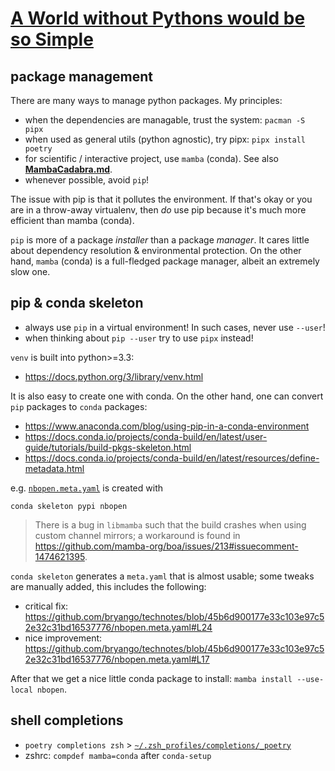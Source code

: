# [A World without Pythons would be so Simple](https://arxiv.org/abs/2102.07774)

## package management

There are many ways to manage python packages. My principles:

- when the dependencies are managable, trust the system: `pacman -S pipx`
- when used as general utils (python agnostic), try pipx:  `pipx install poetry`
- for scientific / interactive project, use `mamba` (conda). See also [**MambaCadabra.md**](./MambaCadabra.md).
- whenever possible, avoid `pip`!

The issue with pip is that it pollutes the environment. If that's okay or you are in a throw-away virtualenv, then _do_ use pip because it's much more efficient than mamba (conda).

`pip` is more of a package _installer_ than a package _manager_. It cares little about dependency resolution & environmental protection. On the other hand, `mamba` (conda) is a full-fledged package manager, albeit an extremely slow one.

## pip & conda skeleton

- always use `pip` in a virtual environment! In such cases, never use `--user`!
- when thinking about `pip --user` try to use `pipx` instead!

`venv` is built into python>=3.3:
- https://docs.python.org/3/library/venv.html

It is also easy to create one with conda.
On the other hand, one can convert `pip` packages to `conda` packages:

- https://www.anaconda.com/blog/using-pip-in-a-conda-environment
- https://docs.conda.io/projects/conda-build/en/latest/user-guide/tutorials/build-pkgs-skeleton.html
- https://docs.conda.io/projects/conda-build/en/latest/resources/define-metadata.html

e.g. [`nbopen.meta.yaml`](./nbopen.meta.yaml) is created with

```
conda skeleton pypi nbopen
```
> There is a bug in `libmamba` such that the build crashes when using custom channel mirrors; a workaround is found in https://github.com/mamba-org/boa/issues/213#issuecomment-1474621395.

`conda skeleton` generates a `meta.yaml` that is almost usable; some tweaks are manually added, this includes the following:
- critical fix: https://github.com/bryango/technotes/blob/45b6d900177e33c103e97c52e32c31bd16537776/nbopen.meta.yaml#L24
- nice improvement: https://github.com/bryango/technotes/blob/45b6d900177e33c103e97c52e32c31bd16537776/nbopen.meta.yaml#L17

After that we get a nice little conda package to install: `mamba install --use-local nbopen`.

## shell completions

- `poetry completions zsh` > [`~/.zsh_profiles/completions/_poetry`](https://github.com/bryango/zsh-profiles/blob/-/completions/_poetry)
- zshrc: `compdef mamba=conda` after `conda-setup`
